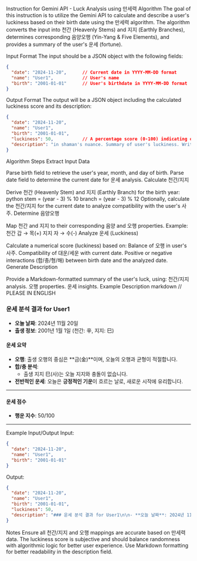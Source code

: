 
Instruction for Gemini API - Luck Analysis using 만세력 Algorithm
The goal of this instruction is to utilize the Gemini API to calculate and describe a user's luckiness based on their birth date using the 만세력 algorithm. The algorithm converts the input into 천간 (Heavenly Stems) and 지지 (Earthly Branches), determines corresponding 음양오행 (Yin-Yang & Five Elements), and provides a summary of the user's 운세 (fortune).

Input Format
The input should be a JSON object with the following fields:

```json
{
  "date": "2024-11-20",      // Current date in YYYY-MM-DD format
  "name": "User1",           // User's name
  "birth": "2001-01-01"      // User's birthdate in YYYY-MM-DD format
}
```
Output Format
The output will be a JSON object including the calculated luckiness score and its description:
```json
{
  "date": "2024-11-20",      
  "name": "User1",           
  "birth": "2001-01-01",     
  "luckiness": 50,           // A percentage score (0-100) indicating overall luckiness
  "description": "in shaman's nuance. Summary of user's luckiness. Written in Markdown Language"
}
```
Algorithm Steps
Extract Input Data

Parse birth field to retrieve the user's year, month, and day of birth.
Parse date field to determine the current date for 운세 analysis.
Calculate 천간/지지

Derive 천간 (Heavenly Stem) and 지지 (Earthly Branch) for the birth year:
python
stem = (year - 3) % 10
branch = (year - 3) % 12
Optionally, calculate the 천간/지지 for the current date to analyze compatibility with the user's 사주.
Determine 음양오행

Map 천간 and 지지 to their corresponding 음양 and 오행 properties.
Example:
천간 갑 → 목(+)
지지 자 → 수(-)
Analyze 운세 (Luckiness)

Calculate a numerical score (luckiness) based on:
Balance of 오행 in user's 사주.
Compatibility of 대운/세운 with current date.
Positive or negative interactions (합/충/형/해) between birth date and the analyzed date.
Generate Description

Provide a Markdown-formatted summary of the user's luck, using:
천간/지지 analysis.
오행 properties.
운세 insights.
Example Description
markdown // PLEASE IN ENGLISH
### 운세 분석 결과 for User1

- **오늘 날짜**: 2024년 11월 20일
- **출생 정보**: 2001년 1월 1일 (천간: 辛, 지지: 巳)

#### **운세 요약**
- **오행**: 출생 오행의 중심은 **금(金)**이며, 오늘의 오행과 균형이 적절합니다.
- **합/충 분석**:
  - 출생 지지 巳(사)는 오늘 지지와 충돌이 없습니다.
- **전반적인 운세**: 오늘은 **긍정적인 기운**이 흐르는 날로, 새로운 시작에 유리합니다.

---

#### **운세 점수**
- **행운 지수**: 50/100

---

Example Input/Output
Input:
```json
{
  "date": "2024-11-20",
  "name": "User1",
  "birth": "2001-01-01"
}
```
Output:
```json
{
  "date": "2024-11-20",
  "name": "User1",
  "birth": "2001-01-01",
  "luckiness": 50,
  "description": "### 운세 분석 결과 for User1\n\n- **오늘 날짜**: 2024년 11월 20일\n- **출생 정보**: 2001년 1월 1일 (천간: 辛, 지지: 巳)\n\n#### **운세 요약**\n- **오행**: 출생 오행의 중심은 **금(金)**이며, 오늘의 오행과 균형이 적절합니다.\n- **합/충 분석**:\n  - 출생 지지 巳(사)는 오늘 지지와 충돌이 없습니다.\n- **전반적인 운세**: 오늘은 **긍정적인 기운**이 흐르는 날로, 새로운 시작에 유리합니다.\n\n---\n\n#### **운세 점수**\n- **행운 지수**: 50/100\n\n---\n\n이 분석은 참고용이며, 더 나은 결정을 내리는 데 도움이 될 수 있습니다." // PLEASE IN ENGLISH
}
```
Notes
Ensure all 천간/지지 and 오행 mappings are accurate based on 만세력 data.
The luckiness score is subjective and should balance randomness with algorithmic logic for better user experience.
Use Markdown formatting for better readability in the description field.
